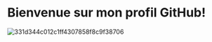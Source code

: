 # Bienvenue sur mon profil GitHub!


![331d344c012c1ff4307858f8c9f38706](https://github.com/Arcadiastyx/Arcadiastyx/assets/72890174/1d1ec242-db25-4c18-a6da-07e1e370ae61)
